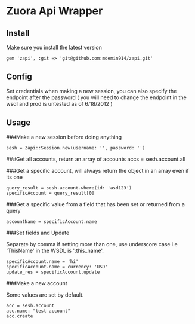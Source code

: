 # Zuora Api Wrapper

## Install
Make sure you install the latest version

	gem 'zapi', :git => 'git@github.com:mdemin914/zapi.git'

## Config
Set credentials when making a new session, you can also specify the endpoint after the password ( you will need to change the endpoint in the wsdl and prod is untested as of 6/18/2012 )

## Usage

###Make a new session before doing anything

	sesh = Zapi::Session.new(username: '', password: '')

###Get all accounts, return an array of accounts
	accs = sesh.account.all

###Get a specific account, will always return the object in an array even if its one

	query_result = sesh.account.where(id: 'asd123') 
	specificAccount = query_result[0]

###Get a specific value from a field that has been set or returned from a query

	accountName = specificAccount.name

###Set fields and Update

Separate by comma if setting more than one, use underscore case i.e 'ThisName' in the WSDL is ':this_name'.

	specificAccount.name = 'hi'
	specificAccount.name = currency: 'USD' 
	update_res = specificAccount.update

###Make a new account

Some values are set by default.

	acc = sesh.account
	acc.name: "test account"
	acc.create



